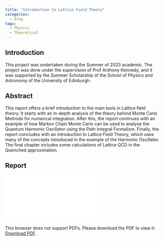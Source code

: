 ```yaml
---
title: "Introduction to Lattice Field Theory"
categories:
  - blog
tags:
  - Physics
  - Theoretical
---
```

## Introduction
This project was undertaken during the Summer of 2023 academic. The project was done under the supervision of Prof Anthony Kennedy, and it was supported by the Summer Scholarship of the School of Physics and Astronomy of the University of Edinburgh.

## Abstract 
This report offers a brief introduction to the main tools in Lattice field theory. It starts with an in-depth
analysis of the theory behind Monte Carlo Methods for numerical integration. After this, the report continues
with an example of how Markov Chain Monte Carlo can be used to analyse the Quantum Harmonic Oscillator
using the Path Integral Formalism. Finally, the report concludes with an introduction to Lattice Field Theory, which uses many of the concepts introduced in the example of the Harmonic Oscillator. The final chapter
includes some calculations of Lattice QCD in the Quenched approximation.
## Report
<object data="/assets/Summer_Project.pdf" type="application/pdf" width="750px" height="750px">
    <embed src="/assets/Summer_Project.pdf" type="application/pdf">
        <p>This browser does not support PDFs. Please download the PDF to view it: <a href=/assets/Summer_Project.pdf">Download PDF</a>.</p>
    </embed>
</object>
